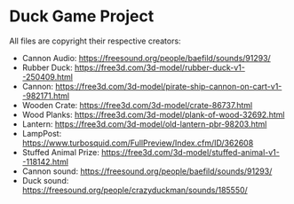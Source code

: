 # Duck Game Project

All files are copyright their respective creators:
+ Cannon Audio: https://freesound.org/people/baefild/sounds/91293/
+ Rubber Duck: https://free3d.com/3d-model/rubber-duck-v1--250409.html
+ Cannon: https://free3d.com/3d-model/pirate-ship-cannon-on-cart-v1--982171.html
+ Wooden Crate: https://free3d.com/3d-model/crate-86737.html
+ Wood Planks: https://free3d.com/3d-model/plank-of-wood-32692.html
+ Lantern: https://free3d.com/3d-model/old-lantern-pbr-98203.html
+ LampPost: https://www.turbosquid.com/FullPreview/Index.cfm/ID/362608
+ Stuffed Animal Prize: https://free3d.com/3d-model/stuffed-animal-v1--118142.html
+ Cannon sound: https://freesound.org/people/baefild/sounds/91293/
+ Duck sound: https://freesound.org/people/crazyduckman/sounds/185550/

